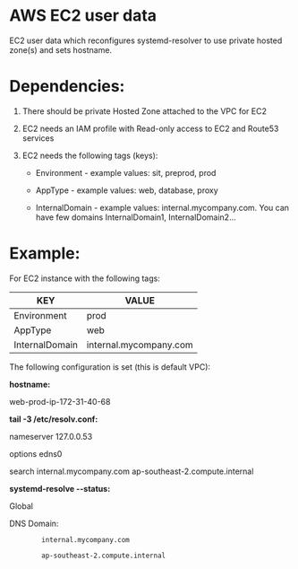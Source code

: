 # AWS EC2 user data
EC2 user data which reconfigures systemd-resolver to use private hosted zone(s) and sets hostname.

# Dependencies:
1. There should be private Hosted Zone attached to the VPC for EC2
2. EC2 needs an IAM profile with Read-only access to EC2 and Route53 services
3. EC2 needs the following tags (keys):

      * Environment - example values: sit, preprod, prod
      
      * AppType - example values: web, database, proxy 
      
      * InternalDomain - example values: internal.mycompany.com. You can have few domains InternalDomain1, InternalDomain2...
   
      
# Example:

For EC2 instance with the following tags:

| KEY            | VALUE                  |
|----------------|------------------------|
| Environment    | prod                   |
| AppType        | web                    |
| InternalDomain | internal.mycompany.com |
      
The following configuration is set (this is default VPC):

**hostname:**

web-prod-ip-172-31-40-68



**tail -3 /etc/resolv.conf:**

nameserver 127.0.0.53

options edns0

search internal.mycompany.com ap-southeast-2.compute.internal



**systemd-resolve --status:**

Global

DNS Domain: 

            internal.mycompany.com

            ap-southeast-2.compute.internal
            
            

